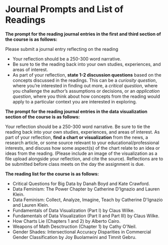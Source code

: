 # Journal Prompts and List of Readings

**The prompt for the reading journal entries in the first and third section of the course is as follows:**

Please submit a journal entry reflecting on the reading 

- Your reflection should be a 250-300 word narrative.
- Be sure to tie the reading back into your own studies, experiences, and areas of interest.
- As part of your reflection, **state 1-2 discussion questions** based on the concepts discussed in the readings. This can be a *curiosity question*, where you’re interested in finding out more, a *critical question*, where you challenge the author’s assumptions or decisions, or an *application question*, where you think about how concepts from the reading would apply to a particular context you are interested in exploring.

**The prompt for the reading journal entries in the data visualization section of the course is as follows:**

Your reflection should be a 250-300 word narrative.
Be sure to tie the reading back into your own studies, experiences, and areas of interest.
As part of your reflection, **find a chart or visualization** from the news, a research article, or some source relevant to your educational/professional interests, and discuss how some aspect(s) of the chart relate to an idea or ideas from the reading. (Please include an image of the visualization as a file upload alongside your reflection, and cite the source).
Reflections are to be submitted before class meets on the day the assignment is due. 

**The reading list for the course is as follows:**

-  Critical Questions for Big Data by Danah Boyd and Kate Crawford.
-  Data Feminism: The Power Chapter by Catherine D'Ignazio and Lauren Klein.
-  Data Feminism: Collect, Analyze, Imagine, Teach by Catherine D'Ignazio and Lauren Klein. 
-  Fundamentals of Data Visualization (Part I) by Claus Wilke.  
-  Fundamentals of Data Visualization (Part II and Part III) by Claus Wilke. 
-  How Charts Lie (Chapters 1 and 2) by Alberto Cairo. 
-  Weapons of Math Desctruction (Chapter 1) by Cathy O'Neil. 
-  Gender Shades: Intersectional Accuracy Disparities in Commercial Gender Classification by Joy Buolamwini and Timnit Gebru.
